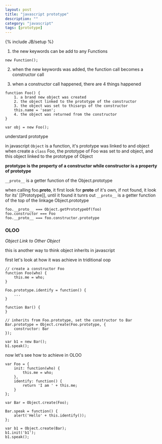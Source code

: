 ```yaml
---
layout: post
title: "javascript prototype"
description: ""
category: "javascript"
tags: [prototype]
---
```

{% include JB/setup %}

1. the new keywords can be add to any Functions

```
new Function();
```

2. when the new keywords was added, the function call becomes a constructor call

3. when a constructor call happened, there are 4 things happened


```
function Foo() {
    1. a brand new object was created
    2. the object linked to the prototype of the constructor
    3. the object was set to thisargs of the constructor
    this.name = 'sean';
    4. the object was returned from the constructor
}

var obj = new Foo();
```

understard prototype

in javascript `Object` is a function, it's prototype was linked to and object
when create a `class` Foo, the prototype of Foo was set to and object, and this object linked to the prototype of Object

**prototype is the property of a constructor while constructor is a property of prototype**

`__proto__` is a getter function of the Object.prototype

when calling foo.__proto__, it first look for __proto__ of it's own, if not found, it look for its' [[Prototype]], until it found it
tunrs out `__proto__` is a getter function of the top of the linkage Object.prototype


```
foo.__proto__ === Object.getPrototypeOf(foo)
foo.constructor === Foo
foo.__proto__ === foo.constructor.prototype
```

### OLOO

*Object Link to Other Object*

this is another way to think object inherits in javascript

first let's look at how it was achieve in triditional oop

```
// create a constructor Foo
function Foo(who) {
    this.me = who;
}

Foo.prototype.identify = function() {
    ...
}

function Bar() {
}

// inherits from Foo.prototype, set the constructor to Bar
Bar.prototype = Object.create(Foo.prototype, {
    constructor: Bar
});

var b1 = new Bar();
b1.speak();

```

now let's see how to achieve in OLOO

```
var Foo = {
    init: function(who) {
        this.me = who; 
    },
    identify: function() {
        return 'I am ' + this.me;
    }
};

var Bar = Object.create(Foo);

Bar.speak = function() {
    alert('Hello' + this.identify());
};

var b1 = Object.create(Bar);
b1.init('b1');
b1.speak();
```
